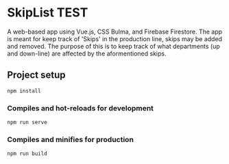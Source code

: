 # SkipList TEST
A web-based app using Vue.js, CSS Bulma, and Firebase Firestore. 
The app is meant for keep track of 'Skips' in the production line, 
skips may be added and removed. The purpose of this is to keep track 
of what departments (up and down-line) are affected by the aformentioned skips. 

## Project setup
```
npm install
```

### Compiles and hot-reloads for development
```
npm run serve
```

### Compiles and minifies for production
```
npm run build
```
